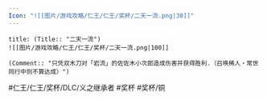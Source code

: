 ```yaml
---
Icon: "![[图片/游戏攻略/仁王/仁王/奖杯/二天一流.png|30]]"
---
```

```ad-common-bronze-trophy
title: (Title:: "二天一流")
![[图片/游戏攻略/仁王/仁王/奖杯/二天一流.png|100]]

(Comment:: "只凭双木刀对「岩流」的佐佐木小次郎造成伤害并获得胜利.（召唤稀人・常世同行中则不算达成）")
```

#仁王/仁王/奖杯/DLC/义之继承者 #奖杯 #奖杯/铜
